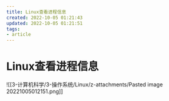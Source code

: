 ```yaml
---
title: Linux查看进程信息
created: 2022-10-05 01:21:43
updated: 2022-10-05 01:21:51
tags: 
- article
---
```


# Linux查看进程信息

![[3-计算机科学/3-操作系统/Linux/z-attachments/Pasted image 20221005012151.png]]
